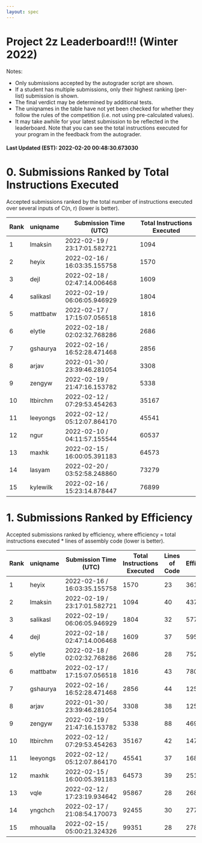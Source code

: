 ```yaml
---
layout: spec
---
```


Project 2z Leaderboard!!! (Winter 2022)
==============================
Notes:
- Only submissions accepted by the autograder script are shown.
- If a student has multiple submissions, only their highest ranking (per-list) submission is shown.
- The final verdict may be determined by additional tests.
- The uniqnames in the table have not yet been checked for whether they follow the rules of the competition (i.e. not using pre-calculated values).
- It may take awhile for your latest submission to be reflected in the leaderboard. Note that you can see the total instructions executed for your program in the feedback from the autograder.


#### Last Updated (EST): 2022-02-20 00:48:30.673030

# 0. Submissions Ranked by Total Instructions Executed
Accepted submissions ranked by the total number of instructions executed over several inputs of C(n, r) (lower is better).

| Rank  | uniqname | Submission Time (UTC) | Total Instructions Executed |
|---|---|---|---|
| 1 | lmaksin | 2022-02-19 / 23:17:01.582721 | 1094 |
| 2 | heyix | 2022-02-16 / 16:03:35.155758 | 1570 |
| 3 | dejl | 2022-02-18 / 02:47:14.006468 | 1609 |
| 4 | salikasl | 2022-02-19 / 06:06:05.946929 | 1804 |
| 5 | mattbatw | 2022-02-17 / 17:15:07.056518 | 1816 |
| 6 | elytle | 2022-02-18 / 02:02:32.768286 | 2686 |
| 7 | gshaurya | 2022-02-16 / 16:52:28.471468 | 2856 |
| 8 | arjav | 2022-01-30 / 23:39:46.281054 | 3308 |
| 9 | zengyw | 2022-02-19 / 21:47:16.153782 | 5338 |
| 10 | ltbirchm | 2022-02-12 / 07:29:53.454263 | 35167 |
| 11 | leeyongs | 2022-02-12 / 05:12:07.864170 | 45541 |
| 12 | ngur | 2022-02-10 / 04:11:57.155544 | 60537 |
| 13 | maxhk | 2022-02-15 / 16:00:05.391183 | 64573 |
| 14 | lasyam | 2022-02-20 / 03:52:58.248860 | 73279 |
| 15 | kylewilk | 2022-02-16 / 15:23:14.878447 | 76899 |


# 1. Submissions Ranked by Efficiency
Accepted submissions ranked by efficiency, where efficiency = total instructions executed * lines of assembly code (lower is better).

| Rank  | uniqname | Submission Time (UTC) | Total Instructions Executed |Lines of Code | Efficiency |
|---|---|---|---|---|---|
| 1 | heyix | 2022-02-16 / 16:03:35.155758 | 1570 | 23 | 36110 |
| 2 | lmaksin | 2022-02-19 / 23:17:01.582721 | 1094 | 40 | 43760 |
| 3 | salikasl | 2022-02-19 / 06:06:05.946929 | 1804 | 32 | 57728 |
| 4 | dejl | 2022-02-18 / 02:47:14.006468 | 1609 | 37 | 59533 |
| 5 | elytle | 2022-02-18 / 02:02:32.768286 | 2686 | 28 | 75208 |
| 6 | mattbatw | 2022-02-17 / 17:15:07.056518 | 1816 | 43 | 78088 |
| 7 | gshaurya | 2022-02-16 / 16:52:28.471468 | 2856 | 44 | 125664 |
| 8 | arjav | 2022-01-30 / 23:39:46.281054 | 3308 | 38 | 125704 |
| 9 | zengyw | 2022-02-19 / 21:47:16.153782 | 5338 | 88 | 469744 |
| 10 | ltbirchm | 2022-02-12 / 07:29:53.454263 | 35167 | 42 | 1477014 |
| 11 | leeyongs | 2022-02-12 / 05:12:07.864170 | 45541 | 37 | 1685017 |
| 12 | maxhk | 2022-02-15 / 16:00:05.391183 | 64573 | 39 | 2518347 |
| 13 | vqle | 2022-02-12 / 17:23:19.934642 | 95867 | 28 | 2684276 |
| 14 | yngchch | 2022-02-17 / 21:08:54.170073 | 92455 | 30 | 2773650 |
| 15 | mhoualla | 2022-02-15 / 05:00:21.324326 | 99351 | 28 | 2781828 |

